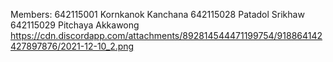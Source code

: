 Members:
642115001 Kornkanok Kanchana
642115028 Patadol Srikhaw
642115029 Pitchaya Akkawong
https://cdn.discordapp.com/attachments/892814544471199754/918864142427897876/2021-12-10_2.png
